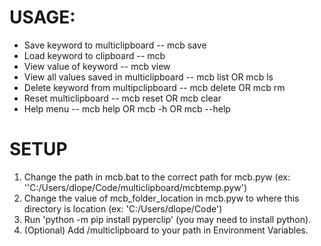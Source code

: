 # USAGE:
* Save keyword to multiclipboard -- mcb save <keyword>
* Load keyword to clipboard -- mcb <keyword>
* View value of keyword -- mcb view <keyword>
* View all values saved in multiclipboard -- mcb list OR mcb ls
* Delete keyword from multipclipboard -- mcb delete <keyword> OR mcb rm <keyword>
* Reset multiclipboard -- mcb reset OR mcb clear
* Help menu -- mcb help OR mcb -h OR mcb --help

# SETUP
1. Change the path in mcb.bat to the correct path for mcb.pyw (ex: ''C:/Users/dlope/Code/multiclipboard/mcbtemp.pyw')
2. Change the value of mcb_folder_location in mcb.pyw to where this directory is location (ex: 'C:/Users/dlope/Code')
3. Run 'python -m pip install pyperclip' (you may need to install python).
4. (Optional) Add /multiclipboard to your path in Environment Variables.